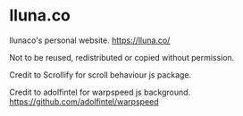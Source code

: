 # lluna.co
llunaco's personal website. https://lluna.co/

Not to be reused, redistributed or copied without permission.

Credit to Scrollify for scroll behaviour js package.

Credit to adolfintel for warpspeed js background.
https://github.com/adolfintel/warpspeed
